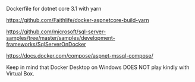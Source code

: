 Dockerfile for dotnet core 3.1 with yarn

https://github.com/Faithlife/docker-aspnetcore-build-yarn

https://github.com/microsoft/sql-server-samples/tree/master/samples/development-frameworks/SqlServerOnDocker

https://docs.docker.com/compose/aspnet-mssql-compose/

Keep in mind that Docker Desktop on Windows DOES NOT play kindly with Virtual Box.
